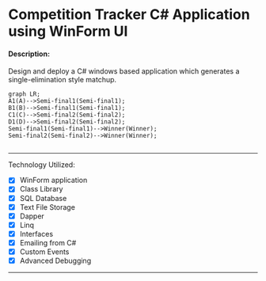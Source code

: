 # Competition Tracker C# Application using WinForm UI

#### Description:

Design and deploy a C# windows based application which generates a single-elimination style matchup.

```mermaid
graph LR;
A1(A)-->Semi-final1(Semi-final1);
B1(B)-->Semi-final1(Semi-final1);
C1(C)-->Semi-final2(Semi-final2);
D1(D)-->Semi-final2(Semi-final2);
Semi-final1(Semi-final1)-->Winner(Winner);
Semi-final2(Semi-final2)-->Winner(Winner);


```

---

Technology Utilized:

*   [x] WinForm application
*   [x] Class Library
*   [x] SQL Database
*   [x] Text File Storage
*   [x] Dapper
*   [x] Linq
*   [x] Interfaces
*   [x] Emailing from C#
*   [x] Custom Events
*   [x] Advanced Debugging

---
